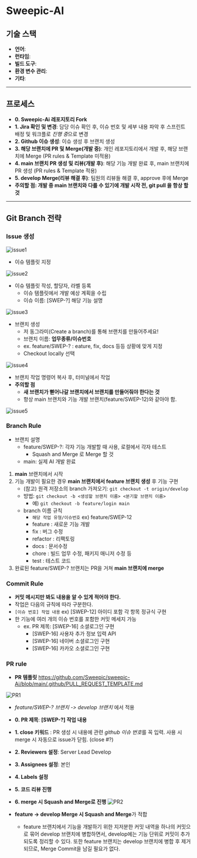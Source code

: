 # Sweepic-AI

## 기술 스택

- **언어**:
- **런타임**:
- **빌드 도구**:
- **환경 변수 관리**:
- **기타**:

---

## 프로세스

- **0. Sweepic-Ai 레포지토리 Fork**
- **1. Jira 확인 및 변경**: 담당 이슈 확인 후, 이슈 번호 및 세부 내용 파악 후 스프린트 배정 및 워크플로 *진행 중*으로 변경
- **2. Github 이슈 생성**: 이슈 생성 후 브랜치 생성
- **3. 해당 브랜치에 PR 및 Merge(개발 중)**: 개인 레포지토리에서 개발 후, 해당 브랜치에 Merge (PR rules & Template 미적용)
- **4. main 브랜치 PR 생성 및 리뷰(개발 후)**: 해당 기능 개발 완료 후, main 브랜치에 PR 생성 (PR rules & Template 적용)
- **5. develop Merge(리뷰 해결 후)**: 팀원의 리뷰들 해결 후, approve 후에 Merge
- **주의할 점: 개발 중 main 브랜치와 다를 수 있기에 개발 시작 전, git pull 을 항상 할 것**

---

## Git Branch 전략

### Issue 생성

![issue1](https://github.com/user-attachments/assets/54d9408c-2198-4490-a8b6-9bbe96da4a92)

- 이슈 템플릿 지정

![issue2](https://github.com/user-attachments/assets/283a0bb0-acad-4efb-ab88-c2da1cdba39a)

- 이슈 템플릿 작성, 할당자, 라벨 등록
  - 이슈 템플릿에서 개발 예상 계획을 수립
  - 이슈 이름: [SWEP-?] 해당 기능 설명

![issue3](https://github.com/user-attachments/assets/57b67393-fdf5-44ee-8d26-32a54a225d0d)

- 브랜치 생성
  - 저 동그라미(Create a branch)를 통해 브랜치를 만들어주세요!
  - 브랜치 이름: **업무종류/이슈번호**
  - ex. feature/SWEP-? : eature, fix, docs 등등 상황에 맞게 지정
  - Checkout locally 선택

![issue4](https://github.com/user-attachments/assets/63141e51-0875-4edc-869e-1847c5bd5b13)

- 브랜치 작업 명령어 복사 후, 터미널에서 작업
- **주의할 점**
  - **새 브랜치가 뻗어나갈 브랜치에서 브랜치를 만들어줘야 한다는 것**
  - 항상 main 브랜치와 기능 개발 브랜치(feature/SWEP-12)와 같아야 함.

![issue5](https://github.com/user-attachments/assets/3e4157a5-9035-4809-8121-8657df2cb012)

### Branch Rule

- 브랜치 설명
  - feature/SWEP-?: 각자 기능 개발할 때 사용, 로컬에서 각자 테스트
    - Squash and Merge 로 Merge 할 것
  - main: 실제 AI 개발 완료

1. **main** 브랜치에서 시작
2. 기능 개발이 필요한 경우 **main 브랜치에서 feature 브랜치 생성** 후 기능 구현
   - (참고) 원격 저장소의 branch 가져오기: `git checkout -t origin/develop`
   - 방법: `git checkout -b <생성할 브랜치 이름> <분기할 브랜치 이름>`
     - 예) `git checkout -b feature/login main`
   - branch 이름 규칙
     - `해당 작업 유형/이슈번호` ex) feature/SWEP-12
     - feature : 새로운 기능 개발
     - fix : 버그 수정
     - refactor : 리팩토링
     - docs : 문서수정
     - chore : 빌드 업무 수정, 패키지 매니저 수정 등
     - test : 테스트 코드
3. 완료된 feature/SWEP-? 브랜치는 PR을 거쳐 **main 브랜치에 merge**

### Commit Rule

- **커밋 메시지만 봐도 내용을 알 수 있게 적어야 한다.**
- 작업은 다음의 규칙에 따라 구분한다.
- `[이슈 번호] 작업 내용` ex) [SWEP-12] 아이디 포함 각 항목 정규식 구현
- 한 기능에 여러 개의 이슈 번호를 포함한 커밋 메세지 가능
  - ex. PR 제목: [SWEP-16] 소셜로그인 구현
    - [SWEP-16] 사용자 추가 정보 입력 API
    - [SWEP-16] 네이버 소셜로그인 구현
    - [SWEP-16] 카카오 소셜로그인 구현

### PR rule

- **PR 템플릿**
  <https://github.com/Sweepic/sweepic-Ai/blob/main/.github/PULL_REQUEST_TEMPLATE.md>

![PR1](https://github.com/user-attachments/assets/816ea931-fd49-40f5-98ed-4b4cd62431d9)

- _feature/SWEP-? 브랜치 -> develop 브랜치_ 에서 적용
- **0. PR 제목**: **[SWEP-?] 작업 내용**
- **1. close 키워드** : PR 생성 시 내용에 관련 *github 이슈 번호*를 꼭 입력. 사용 시 merge 시 자동으로 issue가 닫힘. (close #?)
- **2. Reviewers 설정**: Server Lead Develop
- **3. Assignees 설정**: 본인
- **4. Labels 설정**
- **5. 코드 리뷰 진행**
- **6. merge 시 Squash and Merge로 진행**
  ![PR2](https://github.com/user-attachments/assets/327f5e01-25e4-4157-a03a-c577c4e24c11)

- **feature → develop Merge 시 Squash and Merge**가 적합
  - feature 브랜치에서 기능을 개발하기 위한 지저분한 커밋 내역을 하나의 커밋으로 묶어 develop 브랜치에 병합하면서, develop에는 기능 단위로 커밋이 추가되도록 정리할 수 있다. 또한 feature 브랜치는 develop 브랜치에 병합 후 제거되므로, Merge Commit을 남길 필요가 없다.
